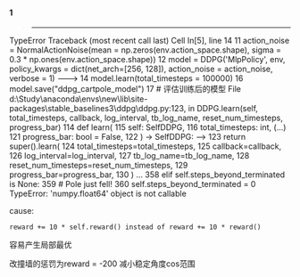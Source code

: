 #### 1
>---------------------------------------------------------------------------
TypeError                                 Traceback (most recent call last)
Cell In[5], line 14
     11 action_noise = NormalActionNoise(mean = np.zeros(env.action_space.shape), sigma = 0.3 * np.ones(env.action_space.shape))
     12 model = DDPG('MlpPolicy', env, policy_kwargs = dict(net_arch=[256, 128]), action_noise = action_noise, verbose = 1)
---> 14 model.learn(total_timesteps = 100000)
     16 model.save("ddpg_cartpole_model")
     17 # 评估训练后的模型
File d:\Study\anaconda\envs\new\lib\site-packages\stable_baselines3\ddpg\ddpg.py:123, in DDPG.learn(self, total_timesteps, callback, log_interval, tb_log_name, reset_num_timesteps, progress_bar)
    114 def learn(
    115     self: SelfDDPG,
    116     total_timesteps: int,
   (...)
    121     progress_bar: bool = False,
    122 ) -> SelfDDPG:
--> 123     return super().learn(
    124         total_timesteps=total_timesteps,
    125         callback=callback,
    126         log_interval=log_interval,
    127         tb_log_name=tb_log_name,
    128         reset_num_timesteps=reset_num_timesteps,
    129         progress_bar=progress_bar,
    130     )
...
    358 elif self.steps_beyond_terminated is None:
    359     # Pole just fell!
    360     self.steps_beyond_terminated = 0
TypeError: 'numpy.float64' object is not callable


cause: 

    reward += 10 * self.reward() instead of reward += 10 * reward() 



容易产生局部最优

改撞墙的惩罚为reward = -200
减小稳定角度cos范围